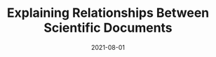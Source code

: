 ---
title: "Explaining Relationships Between Scientific Documents"
collection: publications
permalink: /publication/2021-08-explaining-relationships
excerpt: 
date: 2021-08-01
venue: 'The Joint Conference of the 59th Annual Meeting of the Association for Computational Linguistics and the 11th International Joint Conference on Natural Language Processing (ACL-IJCNLP)'
paperurl: https://aclanthology.org/2021.acl-long.166.pdf
awards: 
authors: 'Kelvin Luu*, Xinyi Wu*, Rik Koncel-Kedziorski, Kyle Lo, Isabel Cachola, Noah A. Smith.'
github: https://github.com/Kel-Lu/SciGen
demo: 
slides: 
bib: https://aclanthology.org/2021.acl-long.166.bib
arxiv:
---